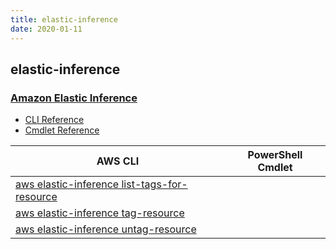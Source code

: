 ```yaml
---
title: elastic-inference
date: 2020-01-11
---
```


## elastic-inference

### [Amazon Elastic Inference](https://aws.amazon.com/machine-learning/elastic-inference/)

* [CLI Reference](https://docs.aws.amazon.com/cli/latest/reference/elastic-inference/index.html)
* [Cmdlet Reference](https://docs.aws.amazon.com/powershell/latest/reference/items/ElasticInference_cmdlets.html)

|AWS CLI|PowerShell Cmdlet|
|----|----|
|[aws elastic-inference list-tags-for-resource](https://docs.aws.amazon.com/cli/latest/reference/elastic-inference/list-tags-for-resource.html)||
|[aws elastic-inference tag-resource](https://docs.aws.amazon.com/cli/latest/reference/elastic-inference/tag-resource.html)||
|[aws elastic-inference untag-resource](https://docs.aws.amazon.com/cli/latest/reference/elastic-inference/untag-resource.html)||

